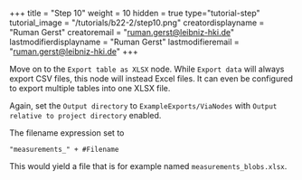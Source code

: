 +++
title = "Step 10"
weight = 10
hidden = true
type="tutorial-step"
tutorial_image = "/tutorials/b22-2/step10.png"
creatordisplayname = "Ruman Gerst"
creatoremail = "ruman.gerst@leibniz-hki.de"
lastmodifierdisplayname = "Ruman Gerst"
lastmodifieremail = "ruman.gerst@leibniz-hki.de"
+++

Move on to the `Export table as XLSX` node. While `Export data` will always export CSV files, this node will instead Excel files. It can even be configured to export multiple tables into one XLSX file.

Again, set the `Output directory` to `ExampleExports/ViaNodes` with `Output relative to project directory` enabled.

The filename expression set to 

```
"measurements_" + #Filename
```

This would yield a file that is for example named `measurements_blobs.xlsx`.